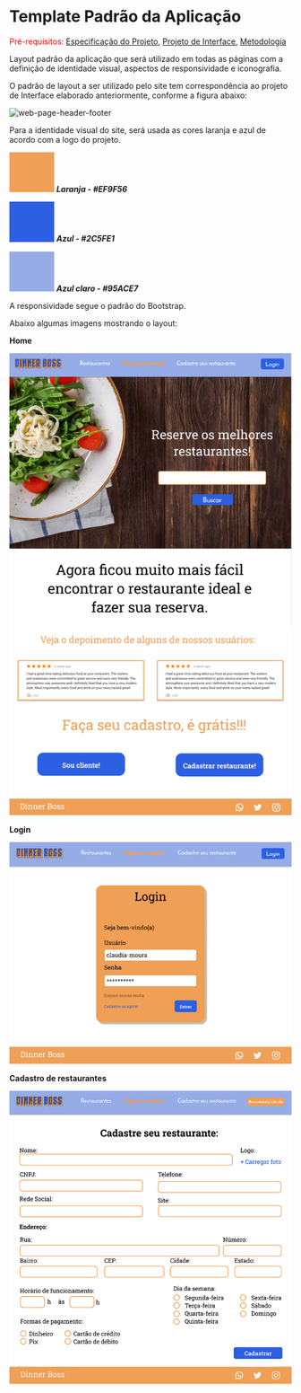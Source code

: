 # Template Padrão da Aplicação

<span style="color:red">Pré-requisitos: <a href="2-Especificação do Projeto.md"> Especificação do Projeto</a></span>, <a href="3-Projeto de Interface.md"> Projeto de Interface</a>, <a href="4-Metodologia.md"> Metodologia</a>

Layout padrão da aplicação que será utilizado em todas as páginas com a definição de identidade visual, aspectos de responsividade e iconografia.

O padrão de layout a ser utilizado pelo site tem correspondência ao projeto de Interface elaborado anteriormente, conforme a figura abaixo:


![web-page-header-footer](https://user-images.githubusercontent.com/82729897/135778066-e9cfa2b7-80f4-4b90-beec-594eb1ce1cf9.png)

Para a identidade visual do site, será usada as cores laranja e azul de acordo com a logo do projeto.

<img src="img/laranja.png" alt="Cor laranja" width="80"> ***Laranja - #EF9F56***

<img src="img/azul.png" alt="Cor azul" width="80"> ***Azul - #2C5FE1***

<img src="img/azul-claro.png" alt="Cor azul claro" width="80"> ***Azul claro - #95ACE7***

A responsividade segue o padrão do Bootstrap.

Abaixo algumas imagens mostrando o layout:

**Home** 

![Tela Home](img/tela-home2.png)


**Login**

![Tela Login](img/tela-login2.png)


**Cadastro de restaurantes**

![Tela Cadastro de resturantes](img/tela-cadastro-restaurantes2.png)
